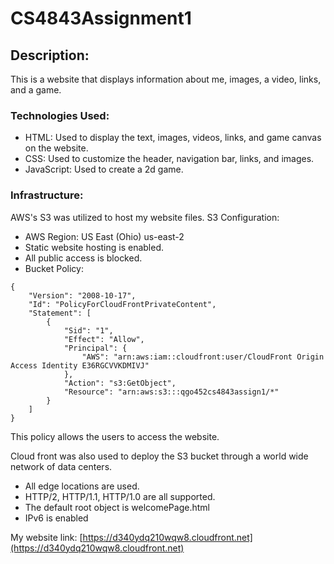 # CS4843Assignment1
## Description:
This is a website that displays information about me, images, a video, links, and a game.
### Technologies Used:
- HTML: Used to display the text, images, videos, links, and game canvas on the website.
- CSS: Used to customize the header, navigation bar, links, and images.
- JavaScript: Used to create a 2d game.

### Infrastructure:
AWS's S3 was utilized to host my website files.
S3 Configuration:
- AWS Region: US East (Ohio) us-east-2
- Static website hosting is enabled.
- All public access is blocked.
- Bucket Policy:

```
{
    "Version": "2008-10-17",
    "Id": "PolicyForCloudFrontPrivateContent",
    "Statement": [
        {
            "Sid": "1",
            "Effect": "Allow",
            "Principal": {
                "AWS": "arn:aws:iam::cloudfront:user/CloudFront Origin Access Identity E36RGCVVKDMIVJ"
            },
            "Action": "s3:GetObject",
            "Resource": "arn:aws:s3:::qgo452cs4843assign1/*"
        }
    ]
}
```

This policy allows the users to access the website.

Cloud front was also used to deploy the S3 bucket through a world wide network of data centers.
- All edge locations are used.
- HTTP/2, HTTP/1.1, HTTP/1.0 are all supported.
- The default root object is welcomePage.html
- IPv6 is enabled

My website link: [https://d340ydq210wqw8.cloudfront.net](https://d340ydq210wqw8.cloudfront.net)
